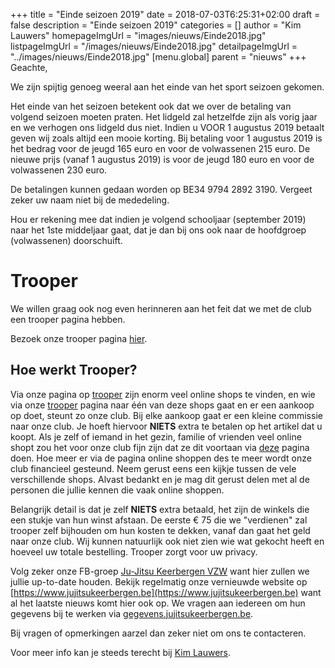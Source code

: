 +++
title = "Einde seizoen 2019"
date = 2018-07-03T6:25:31+02:00
draft = false
description = "Einde seizoen 2019"
categories = []
author = "Kim Lauwers"
homepageImgUrl = "images/nieuws/Einde2018.jpg"
listpageImgUrl = "/images/nieuws/Einde2018.jpg"
detailpageImgUrl = "../images/nieuws/Einde2018.jpg"
[menu.global]
    parent = "nieuws"
+++
Geachte,

We zijn spijtig genoeg weeral aan het einde van het sport seizoen gekomen. 

Het einde van het seizoen betekent ook dat we over de betaling van volgend seizoen moeten praten.
Het lidgeld zal hetzelfde zijn als vorig jaar en we verhogen ons lidgeld dus niet. 
Indien u VOOR 1 augustus 2019 betaalt geven wij zoals altijd een mooie korting. Bij betaling voor 1 augustus 2019 is het bedrag voor de jeugd 165 euro en voor de volwassenen 215 euro.
De nieuwe prijs (vanaf 1 augustus 2019) is voor de jeugd 180 euro en voor de volwassenen 230 euro.

De betalingen kunnen gedaan worden op BE34 9794 2892 3190. Vergeet zeker uw naam niet bij de mededeling.

Hou er rekening mee dat indien je volgend schooljaar (september 2019) naar het 1ste middeljaar gaat, dat je dan bij ons ook naar de hoofdgroep (volwassenen) doorschuift.

# Trooper
We willen graag ook nog even herinneren aan het feit dat we met de club een trooper pagina hebben.

Bezoek onze trooper pagina [hier](https://www.trooper.be/jujitsukeerbergen).

## Hoe werkt Trooper?

Via onze pagina op [trooper](https://www.trooper.be/jujitsukeerbergen) zijn enorm veel online shops te vinden, en wie via onze [trooper](https://www.trooper.be/jujitsukeerbergen) pagina naar één van deze shops gaat en er een aankoop op doet, steunt zo onze club.
Bij elke aankoop gaat er een kleine commissie naar onze club. Je hoeft hiervoor **NIETS** extra te betalen op het artikel dat u koopt. 
Als je zelf of iemand in het gezin, familie of vrienden veel online shopt zou het voor onze club fijn zijn dat ze dit voortaan via [deze](https://www.trooper.be/jujitsukeerbergen) pagina doen.
Hoe meer er via de pagina online shoppen des te meer wordt onze club financieel gesteund.
Neem gerust eens een kijkje tussen de vele verschillende shops.
Alvast bedankt en je mag dit gerust delen met al de personen die jullie kennen die vaak online shoppen.

Belangrijk detail is dat je zelf **NIETS** extra betaald, het zijn de winkels die een stukje van hun winst afstaan.
De eerste € 75 die we "verdienen" zal trooper zelf bijhouden om hun kosten te dekken, vanaf dan gaat het geld naar onze club.
Wij kunnen natuurlijk ook niet zien wie wat gekocht heeft en hoeveel uw totale bestelling. Trooper zorgt voor uw privacy.


Volg zeker onze FB-groep [Ju-Jitsu Keerbergen VZW](https://www.facebook.com/groups/357231384348318/) want hier zullen we jullie up-to-date houden. Bekijk regelmatig onze vernieuwde website op [https://www.jujitsukeerbergen.be](https://www.jujitsukeerbergen.be) want al het laatste nieuws komt hier ook op.
We vragen aan iedereen om hun gegevens bij te werken via [gegevens.jujitsukeerbergen.be](gegevens.jujitsukeerbergen.be).

Bij vragen of opmerkingen aarzel dan zeker niet om ons te contacteren.

Voor meer info kan je steeds terecht bij [Kim Lauwers](https://www.jujitsukeerbergen.be/trainers/#Kim_Lauwers).




